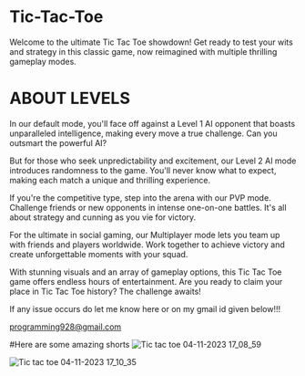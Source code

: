 # Tic-Tac-Toe
Welcome to the ultimate Tic Tac Toe showdown! Get ready to test your wits and strategy in this classic game, now reimagined with multiple thrilling gameplay modes.

# ABOUT LEVELS
In our default mode, you'll face off against a Level 1 AI opponent that boasts unparalleled intelligence, making every move a true challenge. Can you outsmart the powerful AI?

But for those who seek unpredictability and excitement, our Level 2 AI mode introduces randomness to the game. You'll never know what to expect, making each match a unique and thrilling experience.

If you're the competitive type, step into the arena with our PVP mode. Challenge friends or new opponents in intense one-on-one battles. It's all about strategy and cunning as you vie for victory.

For the ultimate in social gaming, our Multiplayer mode lets you team up with friends and players worldwide. Work together to achieve victory and create unforgettable moments with your squad.

With stunning visuals and an array of gameplay options, this Tic Tac Toe game offers endless hours of entertainment. Are you ready to claim your place in Tic Tac Toe history? The challenge awaits!

If any issue occurs do let me know here or on my gmail id given below!!!

programming928@gmail.com


#Here are some amazing shorts
![Tic tac toe 04-11-2023 17_08_59](https://github.com/Rishiprogramer/tic-tac-toe/assets/122547010/67171e13-0975-4ec4-8292-e0aa6618f496)

![Tic tac toe 04-11-2023 17_10_35](https://github.com/Rishiprogramer/tic-tac-toe/assets/122547010/188119f2-f7d8-404f-bd1d-fc5ffad508ad)

